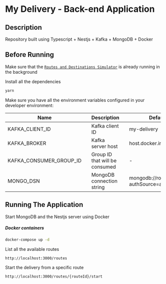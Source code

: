 # My Delivery - Back-end Application

## Description

Repository built using Typescript + Nestjs + Kafka + MongoDB + Docker

## Before Running

Make sure that the [`Routes and Destinations Simulator`](../simulator/README.md) is already running in the background

Install all the dependencies

```bash
yarn
```

Make sure you have all the environment variables configured in your developer environment:

| Name                    |     | Description                    |     | Default Value                                |
| ----------------------- | --- | ------------------------------ | --- | -------------------------------------------- |
| KAFKA_CLIENT_ID         |     | Kafka client ID                |     | my-delivery                                  |
| KAFKA_BROKER            |     | Kafka server host              |     | host.docker.internal:9094                    |
| KAFKA_CONSUMER_GROUP_ID |     | Group ID that will be consumed |     | -                                            |
| MONGO_DSN               |     | MongoDB connection string      |     | mongodb://root:root@db/nest?authSource=admin |

## Running The Application

Start MongoDB and the Nestjs server using Docker

##### Docker containers

```sh
docker-compose up -d
```

List all the available routes

```http
http://localhost:3000/routes
```

Start the delivery from a specific route

```http
http://localhost:3000/routes/{routeId}/start
```
